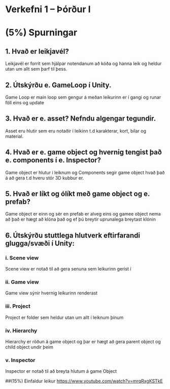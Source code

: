 # Verkefni 1 – Þórður I
 # (5%) Spurningar
## 1.	Hvað er leikjavél?
Leikjavél er forrit sem hjálpar notendanum að kóða og hanna leik og heldur utan um allt sem þarf til þess.
## 2.	Útskýrðu e. GameLoop í Unity.
Game Loop er main loop sem gengur á meðan leikurinn er í gangi og runar föll eins og update
## 3.	Hvað er e. asset? Nefndu algengar tegundir.
Asset eru hlutir sem eru notaðir í leikinn t.d karakterar, kort, bílar og material.
## 4.	Hvað er e. game object og hvernig tengist það e. components í e. Inspector?
Game object er hlutur í leiknum og Components segir game object hvað það á að gera t.d hveru stór 3D kubbur er.
## 5.	Hvað er líkt og ólíkt með game object og e. prefab?
Game object er einn og sér en prefab er alveg eins og gamee object nema að það er hægt að klóna það og ef þú breytir uprunalega breytast klónin
## 6.	Útskýrðu stuttlega hlutverk eftirfarandi glugga/svæði í Unity:
### i.	Scene view
Scene view er notað til að gera senuna sem leikurinn gerist í
### ii.	Game view
Game view sýnir hvernig leikurinn renderast
### iii.	Project
Project er folder sem heldur utan um allt í leiknum þínum
### iv.	Hierarchy
Hierarchy er röðun á game object og þar er hægt að gera parent object og child object undir þeim 

### v.	Inspector
Inspector er notað til að breyta hlutum á game Object



##(15%) Einfaldur leikur
	https://www.youtube.com/watch?v=mrqRxgKSTkE
